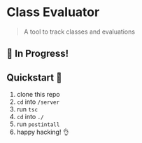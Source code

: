 # Class Evaluator

> A tool to track classes and evaluations

## :large_blue_diamond: In Progress!

## Quickstart :rocket:

 1. clone this repo
 2. `cd` into `/server`
 3. run `tsc`
 4. `cd` into `./`
 5. run `postintall`
 6. happy hacking! :ok_hand:
